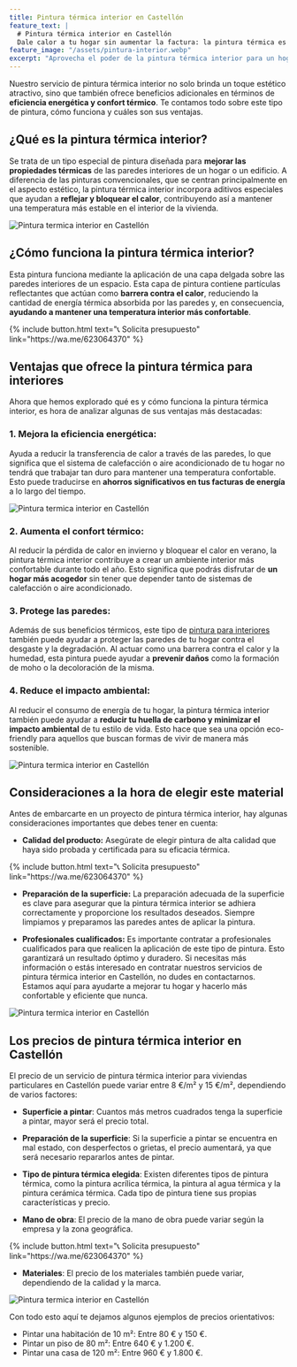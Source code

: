 ```yaml
---
title: Pintura térmica interior en Castellón
feature_text: |
  # Pintura térmica interior en Castellón
  Dale calor a tu hogar sin aumentar la factura: la pintura térmica es tu aliada para un ambiente confortable y eficiente.
feature_image: "/assets/pintura-interior.webp"
excerpt: "Aprovecha el poder de la pintura térmica interior para un hogar más confortable. Expertos en aplicaciones interiores en Castellón."
---
```


Nuestro servicio de pintura térmica interior no solo brinda un toque estético atractivo, sino que también ofrece beneficios adicionales en términos de **eficiencia energética y confort térmico**. Te contamos todo sobre este tipo de pintura, cómo funciona y cuáles son sus ventajas.

## ¿Qué es la pintura térmica interior?

Se trata de un tipo especial de pintura diseñada para **mejorar las propiedades térmicas** de las paredes interiores de un hogar o un edificio. A diferencia de las pinturas convencionales, que se centran principalmente en el aspecto estético, la pintura térmica interior incorpora aditivos especiales que ayudan a **reflejar y bloquear el calor**, contribuyendo así a mantener una temperatura más estable en el interior de la vivienda.

<img src="/assets/pintura termica interior en castellon 1.webp" alt="Pintura termica interior en Castellón" class="center2">


## ¿Cómo funciona la pintura térmica interior?

Esta pintura funciona mediante la aplicación de una capa delgada sobre las paredes interiores de un espacio. Esta capa de pintura contiene partículas reflectantes que actúan como **barrera contra el calor**, reduciendo la cantidad de energía térmica absorbida por las paredes y, en consecuencia, **ayudando a mantener una temperatura interior más confortable**.

<div class="center2">
{% include button.html text="📞 Solicita presupuesto" link="https://wa.me/623064370" %}
</div>

## Ventajas que ofrece la pintura térmica para interiores

Ahora que hemos explorado qué es y cómo funciona la pintura térmica interior, es hora de analizar algunas de sus ventajas más destacadas:

### 1. **Mejora la eficiencia energética:**
   Ayuda a reducir la transferencia de calor a través de las paredes, lo que significa que el sistema de calefacción o aire acondicionado de tu hogar no tendrá que trabajar tan duro para mantener una temperatura confortable. Esto puede traducirse en **ahorros significativos en tus facturas de energía** a lo largo del tiempo.

   <img src="/assets/pintura termica interior en castellon 2.webp" alt="Pintura termica interior en Castellón" class="center2">


### 2. **Aumenta el confort térmico:**
   Al reducir la pérdida de calor en invierno y bloquear el calor en verano, la pintura térmica interior contribuye a crear un ambiente interior más confortable durante todo el año. Esto significa que podrás disfrutar de **un hogar más acogedor** sin tener que depender tanto de sistemas de calefacción o aire acondicionado.

### 3. **Protege las paredes:**
   Además de sus beneficios térmicos, este tipo de [pintura para interiores](https://pintorencastellon.es/pintura-interior/) también puede ayudar a proteger las paredes de tu hogar contra el desgaste y la degradación. Al actuar como una barrera contra el calor y la humedad, esta pintura puede ayudar a **prevenir daños** como la formación de moho o la decoloración de la misma.

### 4. **Reduce el impacto ambiental:**
   Al reducir el consumo de energía de tu hogar, la pintura térmica interior también puede ayudar a **reducir tu huella de carbono y minimizar el impacto ambiental** de tu estilo de vida. Esto hace que sea una opción eco-friendly para aquellos que buscan formas de vivir de manera más sostenible.

   <img src="/assets/pintura termica interior en castellon 3.webp" alt="Pintura termica interior en Castellón" class="center2">


## Consideraciones a la hora de elegir este material

Antes de embarcarte en un proyecto de pintura térmica interior, hay algunas consideraciones importantes que debes tener en cuenta:

- **Calidad del producto:** Asegúrate de elegir pintura de alta calidad que haya sido probada y certificada para su eficacia térmica.

<div class="center2">
{% include button.html text="📞 Solicita presupuesto" link="https://wa.me/623064370" %}
</div>
  
- **Preparación de la superficie:** La preparación adecuada de la superficie es clave para asegurar que la pintura térmica interior se adhiera correctamente y proporcione los resultados deseados. Siempre limpiamos y preparamos las paredes antes de aplicar la pintura.

- **Profesionales cualificados:** Es importante contratar a profesionales cualificados para que realicen la aplicación de este tipo de pintura. Esto garantizará un resultado óptimo y duradero. Si necesitas más información o estás interesado en contratar nuestros servicios de pintura térmica interior en Castellón, no dudes en contactarnos. Estamos aquí para ayudarte a mejorar tu hogar y hacerlo más confortable y eficiente que nunca.

<img src="/assets/pintura termica interior en castellon 4.webp" alt="Pintura termica interior en Castellón" class="center2">


## Los precios de pintura térmica interior en Castellón

El precio de un servicio de pintura térmica interior para viviendas particulares en Castellón puede variar entre 8 €/m² y 15 €/m², dependiendo de varios factores:

- **Superficie a pintar**: Cuantos más metros cuadrados tenga la superficie a pintar, mayor será el precio total.

- **Preparación de la superficie**: Si la superficie a pintar se encuentra en mal estado, con desperfectos o grietas, el precio aumentará, ya que será necesario repararlos antes de pintar.

- **Tipo de pintura térmica elegida**: Existen diferentes tipos de pintura térmica, como la pintura acrílica térmica, la pintura al agua térmica y la pintura cerámica térmica. Cada tipo de pintura tiene sus propias características y precio.

- **Mano de obra**: El precio de la mano de obra puede variar según la empresa y la zona geográfica.

<div class="center2">
{% include button.html text="📞 Solicita presupuesto" link="https://wa.me/623064370" %}
</div>


- **Materiales**: El precio de los materiales también puede variar, dependiendo de la calidad y la marca.

<img src="/assets/pintura termica interior en castellon 5.webp" alt="Pintura termica interior en Castellón" class="center2">


Con todo esto aquí te dejamos algunos ejemplos de precios orientativos:

- Pintar una habitación de 10 m²: Entre 80 € y 150 €.
- Pintar un piso de 80 m²: Entre 640 € y 1.200 €.
- Pintar una casa de 120 m²: Entre 960 € y 1.800 €.
